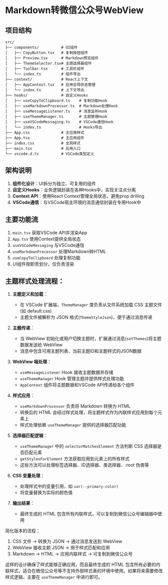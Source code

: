 # Markdown转微信公众号WebView

## 项目结构

```
src/
├── components/          # UI组件
│   ├── CopyButton.tsx   # 复制按钮组件
│   ├── Preview.tsx      # Markdown预览组件
│   ├── ThemeSelector.tsx# 主题选择器组件
│   ├── Toolbar.tsx      # 工具栏组件
│   └── index.ts         # 组件导出
├── context/             # React上下文
│   ├── AppContext.tsx   # 应用全局状态管理
│   └── index.ts         # 上下文导出
├── hooks/               # 自定义Hooks
│   ├── useCopyToClipboard.ts    # 复制功能Hook
│   ├── useMarkdownProcessor.ts  # Markdown处理Hook
│   ├── useMessageListener.ts    # 消息监听Hook
│   ├── useThemeManager.ts       # 主题管理Hook
│   ├── useVSCodeMessaging.ts    # VSCode通信Hook
│   └── index.ts                 # Hooks导出
├── App.css              # 主应用样式
├── App.tsx              # 主应用组件
├── index.css            # 全局样式
├── main.tsx             # 应用入口
└── vscode.d.ts          # VSCode类型定义
```

## 架构说明

1. **组件化设计**：UI拆分为独立、可复用的组件
2. **自定义Hooks**：业务逻辑封装在各种Hooks中，实现关注点分离
3. **Context API**：使用React Context管理全局状态，避免prop drilling
4. **VSCode通信**：与VSCode宿主环境的消息通信封装在专用Hook中

## 主要功能流

1. `main.tsx` 获取VSCode API并渲染App
2. `App.tsx` 使用Context提供全局状态
3. `useVSCodeMessaging` 与VSCode通信
4. `useMarkdownProcessor` 处理Markdown转HTML
5. `useCopyToClipboard` 处理复制功能
6. UI组件按职责划分，仅负责渲染

## 主题样式处理流程：
1. **主题定义和加载**：
   - 在 VSCode 扩展端，`ThemeManager` 类负责从文件系统加载 CSS 主题文件(如 default.css)
   - 主题文件被解析为 JSON 格式(`ThemeStyleJson`)，便于通过消息传递

2. **主题传递**：
   - 当 WebView 初始化或用户切换主题时，扩展通过消息(`setThemes`)将主题数据发送给 WebView
   - 消息中包含可用主题列表、当前主题ID和主题样式的JSON数据

3. **WebView 端处理**：
   - `useMessageListener` Hook 接收主题数据并存储
   - `useThemeManager` Hook 管理主题并提供样式处理功能
   - `AppContext` 组件将主题数据和VSCode API传递给各个组件

4. **样式应用**：
   - `useMarkdownProcessor` 负责将 Markdown 转换为 HTML
   - 转换后的 HTML 会经过样式处理，将主题样式作为内联样式应用到每个元素上
   - 样式处理依赖 `useThemeManager` 提供的选择器匹配功能

5. **选择器匹配逻辑**：
   - `useThemeManager` 中的 `selectorMatchesElement` 方法判断 CSS 选择器是否匹配元素
   - `getStylesForElement` 方法获取应用到元素上的所有样式
   - 这些方法可以处理标签选择器、ID选择器、类选择器、:root 伪类等

6. **CSS 变量处理**：
   - 处理样式中的变量引用，如 `var(--primary-color)`
   - 将变量替换为实际的颜色值

7. **输出结果**：
   - 最终生成的 HTML 包含所有内联样式，可以复制到微信公众号编辑器中使用


简化版本的流程：
1. CSS 文件 → 转换为 JSON → 通过消息发送到 WebView
2. WebView 接收主题 JSON → 用于样式匹配和应用
3. Markdown → HTML → 应用内联样式 → 可复制到微信公众号

这样的设计确保了样式能够正确应用，而且最终生成的 HTML 包含所有必要的内联样式，适合在微信公众号等不支持外部样式表的环境中使用。如果将来需要修改样式逻辑，主要在 `useThemeManager` 中进行即可。
